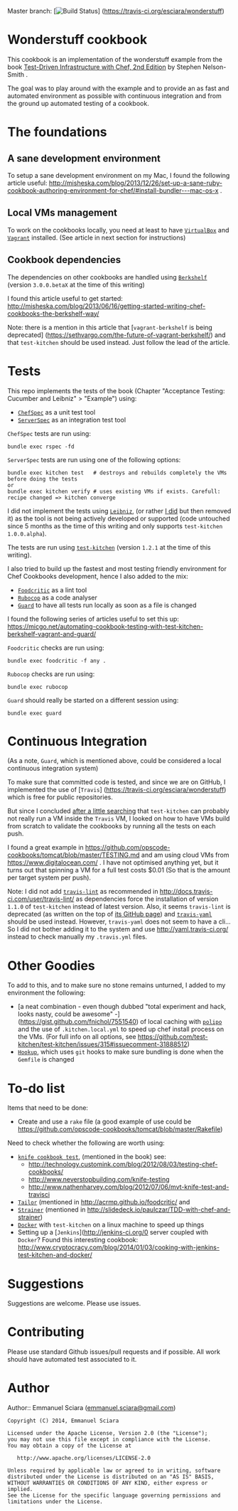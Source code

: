 Master branch: [![Build Status](https://travis-ci.org/esciara/wonderstuff.png?branch=master)]
(https://travis-ci.org/esciara/wonderstuff)
# Wonderstuff cookbook

This cookbook is an implementation of the wonderstuff example from the
book [Test-Driven Infrastructure with Chef, 2nd Edition](http://shop.oreilly.com/product/0636920030973.do)
by Stephen Nelson-Smith .

The goal was to play around with the example and to provide an as fast and automated environment as possible
with continuous integration and from the ground up automated testing of a cookbook.

# The foundations

## A sane development environment

To setup a sane development environment on my Mac, I found the following article useful:
http://misheska.com/blog/2013/12/26/set-up-a-sane-ruby-cookbook-authoring-environment-for-chef/#install-bundler---mac-os-x .

## Local VMs management

To work on the cookbooks locally, you need at least to have [`VirtualBox`](https://www.virtualbox.org/)
and [`Vagrant`](http://www.vagrantup.com/) installed. (See article in next section for instructions) 

## Cookbook dependencies

The dependencies on other cookbooks are handled using [`Berkshelf`](http://berkshelf.com/) (version `3.0.0.betaX` at
the time of this writing)

I found this article useful to get started:
http://misheska.com/blog/2013/06/16/getting-started-writing-chef-cookbooks-the-berkshelf-way/

Note: there is a mention in this article that [`vagrant-berkshelf` is being deprecated]
(https://sethvargo.com/the-future-of-vagrant-berkshelf/) and that `test-kitchen`
should be used instead. Just follow the lead of the article.

# Tests

This repo implements the tests of the book (Chapter "Acceptance Testing: Cucumber and Leibniz" > "Example") using:

* [`ChefSpec`](https://github.com/sethvargo/chefspec) as a unit test tool
* [`ServerSpec`](http://serverspec.org/) as an integration test tool

`ChefSpec` tests are run using:
```
bundle exec rspec -fd
```

`ServerSpec` tests are run using one of the following options:
```
bundle exec kitchen test   # destroys and rebuilds completely the VMs before doing the tests
or
bundle exec kitchen verify # uses existing VMs if exists. Carefull: recipe changed => kitchen converge
```

I did not implement the tests using [`Leibniz`](https://github.com/Atalanta/leibniz), (or rather
[I did](https://github.com/esciara/wonderstuff/tree/b6a383a41706a87e9908a3693d4466bfa400fb41) but then
removed it) as the tool is not being actively developed or supported
(code untouched since 5 months as the time of this writing and only supports `test-kitchen 1.0.0.alpha`).

The tests are run using [`test-kitchen`](https://github.com/test-kitchen/test-kitchen) (version `1.2.1` at
the time of this writing).

I also tried to build up the fastest and most testing friendly environment for Chef Cookbooks development, hence I
also added to the mix:

* [`Foodcritic`](http://acrmp.github.io/foodcritic/) as a lint tool
* [`Rubocop`](https://github.com/bbatsov/rubocop) as a code analyser
* [`Guard`](https://github.com/guard/guard) to have all tests run locally as soon as a file is changed

I found the following series of articles useful to set this up:
https://micgo.net/automating-cookbook-testing-with-test-kitchen-berkshelf-vagrant-and-guard/

`Foodcritic` checks are run using:
```
bundle exec foodcritic -f any .
```

`Rubocop` checks are run using:
```
bundle exec rubocop
```

`Guard` should really be started on a different session using:
```
bundle exec guard
```

# Continuous Integration

(As a note, `Guard`, which is mentioned above, could be considered a local continuous integration system)

To make sure that committed code is tested, and since we are on GitHub, I implemented the use of [`Travis`]
(https://travis-ci.org/esciara/wonderstuff) which is free for public repositories.

But since I concluded [after a little searching](https://github.com/bflad/chef-confluence/issues/5#issuecomment-40249093)
that `test-kitchen` can probably not really run a VM inside the `Travis` VM,
I looked on how to have VMs build from scratch to validate the cookbooks by running all the tests on each push.

I found a great example in https://github.com/opscode-cookbooks/tomcat/blob/master/TESTING.md and am using
cloud VMs from https://www.digitalocean.com/ . I have not optimised anything yet, but it turns out that spinning
a VM for a full test costs $0.01 (So that is the amount per target system per push).

Note: I did not add [`travis-lint`](https://github.com/travis-ci/travis-lint) as recommended in
http://docs.travis-ci.com/user/travis-lint/ as dependencies force the installation of version `1.1.0` of `test-kitchen`
instead of latest version. Also, it seems `travis-lint` is deprecated (as written on the top of 
[its GitHub page](https://github.com/travis-ci/travis-lint)) and
[`travis-yaml`](https://github.com/travis-ci/travis-yaml) should be used instead. However, `travis-yaml` does not seem
to have a cli... So I did not bother adding it to the system and use http://yaml.travis-ci.org/ instead to
check manually my `.travis.yml` files.

# Other Goodies

To add to this, and to make sure no stone remains unturned, I added to my environment the following:

* [a neat combination - even though dubbed "total experiment and hack, looks nasty, could be awesome" -]
(https://gist.github.com/fnichol/7551540)
of local caching with [`polipo`](https://github.com/jech/polipo) and the use of `.kitchen.local.yml` to speed up chef
install process on the VMs. (For full info on all options,
see https://github.com/test-kitchen/test-kitchen/issues/315#issuecomment-31888512)
* [`Hookup`](https://github.com/tpope/hookup), which uses `git` hooks to make sure bundling is done when the
`Gemfile` is changed

# To-do list

Items that need to be done:

* Create and use a `rake` file (a good example of use could be
https://github.com/opscode-cookbooks/tomcat/blob/master/Rakefile)

Need to check whether the following are worth using:

* [`knife cookbook test`](http://docs.opscode.com/knife_cookbook.html#test), (mentioned in the book) see:
  * http://technology.customink.com/blog/2012/08/03/testing-chef-cookbooks/
  * http://www.neverstopbuilding.com/knife-testing
  * http://www.nathenharvey.com/blog/2012/07/06/mvt-knife-test-and-travisci
* [`Tailor`](https://github.com/turboladen/tailor) (mentioned in http://acrmp.github.io/foodcritic/ and
* [`Strainer`](https://github.com/customink/strainer) (mentioned in http://slidedeck.io/paulczar/TDD-with-chef-and-strainer)
* [`Docker`](https://www.docker.io/) with `test-kitchen` on a linux machine to speed up things
* Setting up a [`Jenkins`](http://jenkins-ci.org/0 server coupled with `Docker`? Found this interesting cookbook:
http://www.cryptocracy.com/blog/2014/01/03/cooking-with-jenkins-test-kitchen-and-docker/

# Suggestions

Suggestions are welcome. Please use issues.

# Contributing

Please use standard Github issues/pull requests and if possible. All work should have automated test associated to it.

# Author

Author:: Emmanuel Sciara (<emmanuel.sciara@gmail.com>)

```text
Copyright (C) 2014, Emmanuel Sciara

Licensed under the Apache License, Version 2.0 (the "License");
you may not use this file except in compliance with the License.
You may obtain a copy of the License at

   http://www.apache.org/licenses/LICENSE-2.0

Unless required by applicable law or agreed to in writing, software
distributed under the License is distributed on an "AS IS" BASIS,
WITHOUT WARRANTIES OR CONDITIONS OF ANY KIND, either express or implied.
See the License for the specific language governing permissions and
limitations under the License.
```
